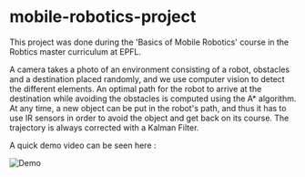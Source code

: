 # mobile-robotics-project

This project was done during the 'Basics of Mobile Robotics' course in the Robtics master curriculum at EPFL. 

A camera takes a photo of an environment consisting of a robot, obstacles and a destination placed randomly, and we use computer vision to detect the different elements. An optimal path for the robot to arrive at the destination while avoiding the obstacles is computed using the A* algorithm. At any time, a new object can be put in the robot's path, and thus it has to use IR sensors in order to avoid the object and get back on its course. The trajectory is always corrected with a Kalman Filter. 

A quick demo video can be seen here : 

![Demo](figures/demo.gif)
